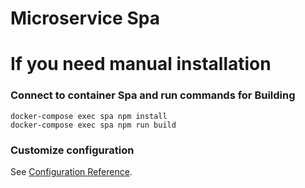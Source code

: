 # Microservice Spa
# If you need manual installation

### Connect to container Spa and run commands for Building
```
docker-compose exec spa npm install
docker-compose exec spa npm run build
```

### Customize configuration
See [Configuration Reference](https://cli.vuejs.org/config/).
